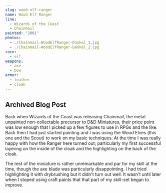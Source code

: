 ```yaml
---
slug: wood-elf-ranger
name: Wood Elf Ranger
line:
  - Wizards of the Coast
  - Chainmail
painted: "2001"
photos:
  - ./Chainmail-WoodElfRanger-Dankel_1.jpg
  - ./Chainmail-WoodElfRanger-Dankel_2.jpg
race:
  - elf
weapons:
  - axe
  - bow
armor:
  - leather
  - cloak
---
```


## Archived Blog Post

Back when Wizards of the Coast was releasing Chainmail, the metal unpainted non-collectable precursor to D&D Miniatures, their price point was low enough that I picked up a few figures to use in RPGs and the like. Back then I had just started painting and I was using the Wood Elves (this one and the Scout) to work on my basic techniques. At the time I was really happy with how the Ranger here turned out; particularly my first successful layering on the inside of the cloak and the highlighting on the back of the cloak.

The rest of the miniature is rather unremarkable and par for my skill at the time, though the axe blade was particularly disappointing. I had tried highlighting it with drybrushing but it didn't turn out well. It wasn't until later when I stoped using craft paints that that part of my skill-set began to improve.
